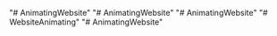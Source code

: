 "# AnimatingWebsite" 
"# AnimatingWebsite" 
"# AnimatingWebsite" 
"# WebsiteAnimating" 
"# AnimatingWebsite" 
